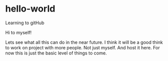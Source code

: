 # hello-world
Learning to gitHub

Hi to myself!

Lets see what all this can do in the near future. I think it will be a good think to work on project with more people. Not just myself. And host it here. For now this is just the basic level of things to come. 
